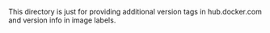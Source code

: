 This directory is just for providing additional version tags in hub.docker.com and version info in image labels.